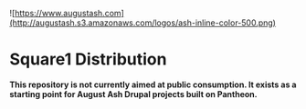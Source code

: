 ![https://www.augustash.com](http://augustash.s3.amazonaws.com/logos/ash-inline-color-500.png)

# Square1 Distribution

**This repository is not currently aimed at public consumption. It exists as a starting point for August Ash Drupal projects built on Pantheon.**
